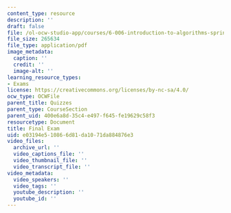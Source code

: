 ```yaml
---
content_type: resource
description: ''
draft: false
file: /ol-ocw-studio-app/courses/6-006-introduction-to-algorithms-spring-2020/e03194e510866d81da1071da884876e3_MIT6_006S20_final.pdf
file_size: 265634
file_type: application/pdf
image_metadata:
  caption: ''
  credit: ''
  image-alt: ''
learning_resource_types:
- Exams
license: https://creativecommons.org/licenses/by-nc-sa/4.0/
ocw_type: OCWFile
parent_title: Quizzes
parent_type: CourseSection
parent_uid: 400e6a8d-35c4-e497-f645-fe19629c58f3
resourcetype: Document
title: Final Exam
uid: e03194e5-1086-6d81-da10-71da884876e3
video_files:
  archive_url: ''
  video_captions_file: ''
  video_thumbnail_file: ''
  video_transcript_file: ''
video_metadata:
  video_speakers: ''
  video_tags: ''
  youtube_description: ''
  youtube_id: ''
---
```

